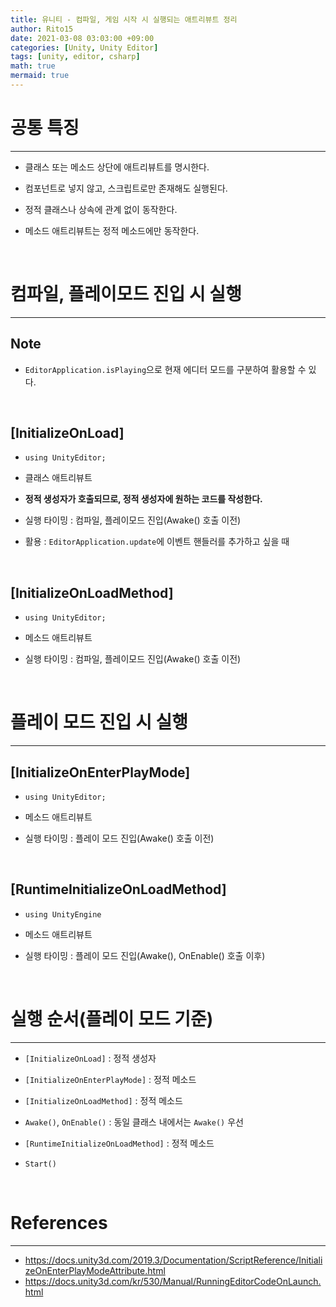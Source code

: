 ```yaml
---
title: 유니티 - 컴파일, 게임 시작 시 실행되는 애트리뷰트 정리
author: Rito15
date: 2021-03-08 03:03:00 +09:00
categories: [Unity, Unity Editor]
tags: [unity, editor, csharp]
math: true
mermaid: true
---
```


# 공통 특징
---

- 클래스 또는 메소드 상단에 애트리뷰트를 명시한다.

- 컴포넌트로 넣지 않고, 스크립트로만 존재해도 실행된다.

- 정적 클래스나 상속에 관계 없이 동작한다.

- 메소드 애트리뷰트는 정적 메소드에만 동작한다.

<br>


# 컴파일, 플레이모드 진입 시 실행
---

## Note
 - `EditorApplication.isPlaying`으로 현재 에디터 모드를 구분하여 활용할 수 있다.

<br>

## **[InitializeOnLoad]**

- `using UnityEditor;`

- 클래스 애트리뷰트

- **정적 생성자가 호출되므로, 정적 생성자에 원하는 코드를 작성한다.**

- 실행 타이밍 : 컴파일, 플레이모드 진입(Awake() 호출 이전)

- 활용 : `EditorApplication.update`에 이벤트 핸들러를 추가하고 싶을 때

<br>

## **[InitializeOnLoadMethod]**

- `using UnityEditor;`

- 메소드 애트리뷰트

- 실행 타이밍 : 컴파일, 플레이모드 진입(Awake() 호출 이전)

<br>

# 플레이 모드 진입 시 실행
---

## **[InitializeOnEnterPlayMode]**

- `using UnityEditor;`

- 메소드 애트리뷰트

- 실행 타이밍 : 플레이 모드 진입(Awake() 호출 이전)

<br>

## **[RuntimeInitializeOnLoadMethod]**

- `using UnityEngine`

- 메소드 애트리뷰트

- 실행 타이밍 : 플레이 모드 진입(Awake(), OnEnable() 호출 이후)

<br>

# 실행 순서(플레이 모드 기준)
---

- `[InitializeOnLoad]` : 정적 생성자

- `[InitializeOnEnterPlayMode]` : 정적 메소드

- `[InitializeOnLoadMethod]` : 정적 메소드

- `Awake()`, `OnEnable()` : 동일 클래스 내에서는 `Awake()` 우선

- `[RuntimeInitializeOnLoadMethod]` : 정적 메소드

- `Start()`

<br>

# References
---
- <https://docs.unity3d.com/2019.3/Documentation/ScriptReference/InitializeOnEnterPlayModeAttribute.html>
- <https://docs.unity3d.com/kr/530/Manual/RunningEditorCodeOnLaunch.html>